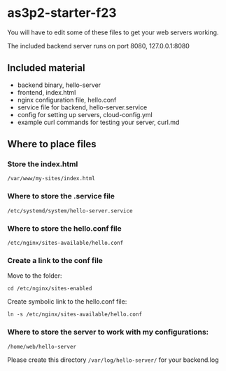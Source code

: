 # as3p2-starter-f23

You will have to edit some of these files to get your web servers working.

The included backend server runs on port 8080, 127.0.0.1:8080

## Included material

- backend binary, hello-server
- frontend, index.html
- nginx configuration file, hello.conf
- service file for backend, hello-server.service
- config for setting up servers, cloud-config.yml
- example curl commands for testing your server, curl.md

## Where to place files

### Store the index.html

```
/var/www/my-sites/index.html
```

### Where to store the .service file

```
/etc/systemd/system/hello-server.service
```

### Where to store the hello.conf file

```
/etc/nginx/sites-available/hello.conf
```

### Create a link to the conf file

Move to the folder:
   ```
   cd /etc/nginx/sites-enabled
   ```
Create symbolic link to the hello.conf file:
   ```
   ln -s /etc/nginx/sites-available/hello.conf
   ```

### Where to store the server to work with my configurations:

```
/home/web/hello-server
```

Please create this directory ```/var/log/hello-server/``` for your backend.log
